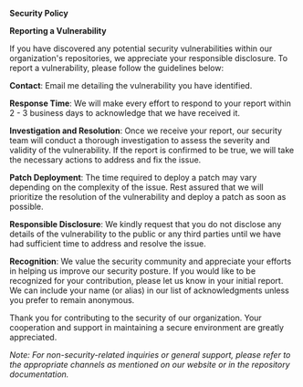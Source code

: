 **Security Policy**

**Reporting a Vulnerability**

If you have discovered any potential security vulnerabilities within our organization's repositories, we appreciate your responsible disclosure. To report a vulnerability, please follow the guidelines below:

**Contact**: Email me detailing the vulnerability you have identified.

**Response Time**: We will make every effort to respond to your report within 2 - 3 business days to acknowledge that we have received it.

**Investigation and Resolution**: Once we receive your report, our security team will conduct a thorough investigation to assess the severity and validity of the vulnerability. If the report is confirmed to be true, we will take the necessary actions to address and fix the issue.

**Patch Deployment**: The time required to deploy a patch may vary depending on the complexity of the issue. Rest assured that we will prioritize the resolution of the vulnerability and deploy a patch as soon as possible.

**Responsible Disclosure**: We kindly request that you do not disclose any details of the vulnerability to the public or any third parties until we have had sufficient time to address and resolve the issue.

**Recognition**: We value the security community and appreciate your efforts in helping us improve our security posture. If you would like to be recognized for your contribution, please let us know in your initial report. We can include your name (or alias) in our list of acknowledgments unless you prefer to remain anonymous.

Thank you for contributing to the security of our organization. Your cooperation and support in maintaining a secure environment are greatly appreciated.

*Note: For non-security-related inquiries or general support, please refer to the appropriate channels as mentioned on our website or in the repository documentation.*
